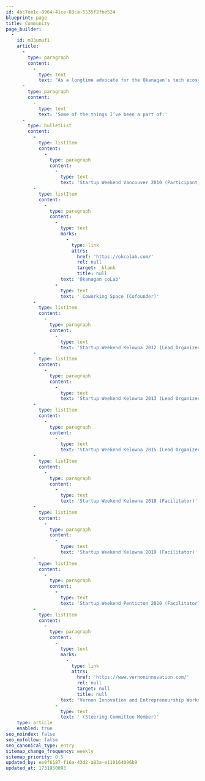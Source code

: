 ```yaml
---
id: 4bc7ee1c-8964-41ce-83ca-5535f2fbe524
blueprint: page
title: Community
page_builder:
  -
    id: m33umuf1
    article:
      -
        type: paragraph
        content:
          -
            type: text
            text: "As a longtime advocate for the Okanagan's tech ecosystem, I helped lay the foundation for our region's entrepreneurial community. In 2010, I co-founded the area's first coworking space, creating a vital hub for innovation and collaboration that helped catalyze our local tech sector. Building on this momentum, I brought Startup Weekend to the Okanagan in 2012, serving as the primary organizer for the inaugural event. I continued my involvement as a facilitator for subsequent Startup Weekends, helping foster a new generation of entrepreneurs and strengthen our region's startup community."
      -
        type: paragraph
        content:
          -
            type: text
            text: 'Some of the things I’ve been a part of:'
      -
        type: bulletList
        content:
          -
            type: listItem
            content:
              -
                type: paragraph
                content:
                  -
                    type: text
                    text: 'Startup Weekend Vancouver 2010 (Participant)'
          -
            type: listItem
            content:
              -
                type: paragraph
                content:
                  -
                    type: text
                    marks:
                      -
                        type: link
                        attrs:
                          href: 'https://okcolab.com/'
                          rel: null
                          target: _blank
                          title: null
                    text: 'Okanagan coLab'
                  -
                    type: text
                    text: ' Coworking Space (Cofounder)'
          -
            type: listItem
            content:
              -
                type: paragraph
                content:
                  -
                    type: text
                    text: 'Startup Weekend Kelowna 2012 (Lead Organizer)'
          -
            type: listItem
            content:
              -
                type: paragraph
                content:
                  -
                    type: text
                    text: 'Startup Weekend Kelowna 2013 (Lead Organizer)'
          -
            type: listItem
            content:
              -
                type: paragraph
                content:
                  -
                    type: text
                    text: 'Startup Weekend Kelowna 2015 (Lead Organizer)'
          -
            type: listItem
            content:
              -
                type: paragraph
                content:
                  -
                    type: text
                    text: 'Startup Weekend Kelowna 2018 (Facilitator)'
          -
            type: listItem
            content:
              -
                type: paragraph
                content:
                  -
                    type: text
                    text: 'Startup Weekend Kelowna 2019 (Facilitator)'
          -
            type: listItem
            content:
              -
                type: paragraph
                content:
                  -
                    type: text
                    text: 'Startup Weekend Penticton 2020 (Facilitator)'
          -
            type: listItem
            content:
              -
                type: paragraph
                content:
                  -
                    type: text
                    marks:
                      -
                        type: link
                        attrs:
                          href: 'https://www.vernoninnovation.com/'
                          rel: null
                          target: null
                          title: null
                    text: 'Vernon Innovation and Entrepreneurship Workspace'
                  -
                    type: text
                    text: ' (Steering Committee Member)'
    type: article
    enabled: true
seo_noindex: false
seo_nofollow: false
seo_canonical_type: entry
sitemap_change_frequency: weekly
sitemap_priority: 0.5
updated_by: ee0f6187-f16a-43d2-a83a-e119164096b9
updated_at: 1731950093
---
```

